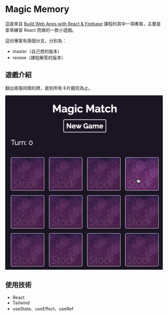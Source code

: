 # Magic Memory

這是來自 [Build Web Apps with React & Firebase](https://www.udemy.com/course/build-web-apps-with-react-firebase/) 課程的其中一項專案，主要是拿來練習 React 而做的一款小遊戲。

這份專案有兩個分支，分別為：

- master（自己想的版本）
- review（課程解答的版本）

## 遊戲介紹

翻出兩張同樣的牌，直到所有卡片翻完為止。

![demo](demo.gif)

## 使用技術

- React
- Tailwind
- useState、useEffect、useRef




